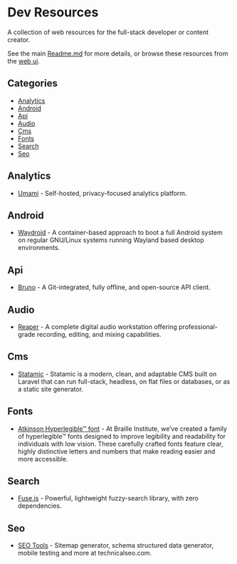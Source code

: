 # Dev Resources

A collection of web resources for the full-stack developer or content creator.

See the main [Readme.md](./Readme.md) for more details, or browse these resources from the [web ui](https://resources.mytchall.dev/).

## Categories

- [Analytics](#analytics)
- [Android](#android)
- [Api](#api)
- [Audio](#audio)
- [Cms](#cms)
- [Fonts](#fonts)
- [Search](#search)
- [Seo](#seo)

## Analytics

- [Umami](https://umami.is) - Self-hosted, privacy-focused analytics platform.


## Android

- [Waydroid](https://waydro.id/) - A container-based approach to boot a full Android system on regular GNU/Linux systems running Wayland based desktop environments.


## Api

- [Bruno](https://www.usebruno.com/) - A Git-integrated, fully offline, and open-source API client.


## Audio

- [Reaper](https://www.reaper.fm/) - A complete digital audio workstation offering professional-grade recording, editing, and mixing capabilities.


## Cms

- [Statamic](https://statamic.com) - Statamic is a modern, clean, and adaptable CMS built on Laravel that can run full-stack, headless, on flat files or databases, or as a static site generator.


## Fonts

- [Atkinson Hyperlegible™ font](https://www.brailleinstitute.org/freefont/) - At Braille Institute, we’ve created a family of hyperlegible™ fonts designed to improve legibility and readability for individuals with low vision. These carefully crafted fonts feature clear, highly distinctive letters and numbers that make reading easier and more accessible.


## Search

- [Fuse.js](https://www.fusejs.io/) - Powerful, lightweight fuzzy-search library, with zero dependencies.


## Seo

- [SEO Tools](https://technicalseo.com/tools/) - Sitemap generator, schema structured data generator, mobile testing and more at technicalseo.com.


